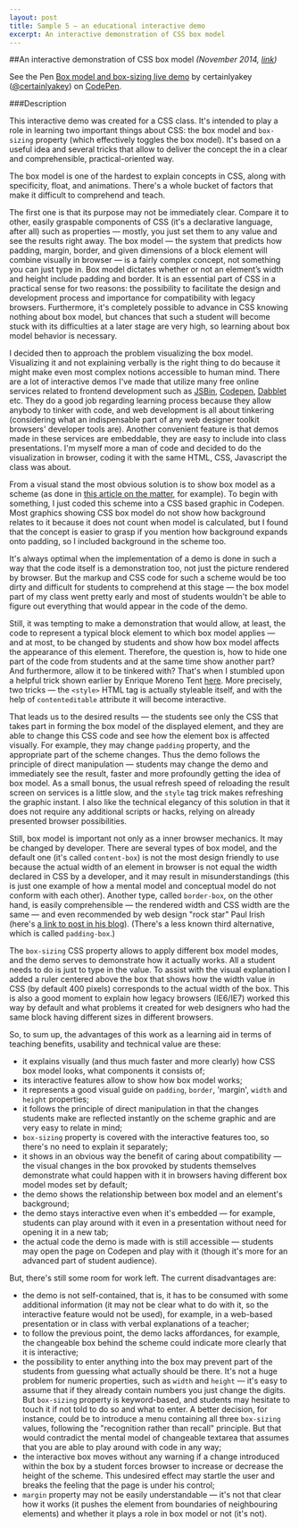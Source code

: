 ```yaml
---
layout: post
title: Sample 5 — an educational interactive demo
excerpt: An interactive demonstration of CSS box model
---
```


##An interactive demonstration of CSS box model _(November 2014, [link](http://codepen.io/certainlyakey/full/uLrdj))_

<p data-height="300" data-theme-id="5749" data-slug-hash="uLrdj" data-default-tab="result" data-user="certainlyakey" class='codepen'>See the Pen <a href='http://codepen.io/certainlyakey/pen/uLrdj/'>Box model and box-sizing live demo</a> by certainlyakey (<a href='http://codepen.io/certainlyakey'>@certainlyakey</a>) on <a href='http://codepen.io'>CodePen</a>.</p>
<script async src="//assets.codepen.io/assets/embed/ei.js"></script>

###Description

This interactive demo was created for a CSS class. It's intended to play a role in learning two important things about CSS: the box model and `box-sizing` property (which effectively toggles the box model). It's based on a useful idea and several tricks that allow to deliver the concept the in a clear and comprehensible, practical-oriented way.

The box model is one of the hardest to explain concepts in CSS, along with specificity, float, and animations. There's a whole bucket of factors that make it difficult to comprehend and teach. 

The first one is that its purpose may not be immediately clear. Compare it to other, easily graspable components of CSS (it's a declarative language, after all) such as properties — mostly, you just set them to any value and see the results right away.  The box model — the system that predicts how padding, margin, border, and given dimensions of a block element will combine visually in browser — is a fairly complex concept, not something you can just type in. Box model dictates whether or not an element’s width and height include padding and border. It is an essential part of CSS in a practical sense for two reasons: the possibility to facilitate the design and development process and importance for compatibility with legacy browsers. Furthermore, it's completely possible to advance in CSS knowing nothing about box model, but chances that such a student will become stuck with its difficulties at a later stage are very high, so learning about box model behavior is necessary.

I decided then to approach the problem visualizing the box model. Visualizing it and not explaining verbally is the right thing to do because it might make even most complex notions accessible to human mind. There are a lot of interactive demos I've made that utilize many free online services related to frontend development such as [JSBin](http://www.jsbin.com), [Codepen](http://www.codepen.io), [Dabblet](http://dabblet.com/) etc. They do a good job regarding learning process because they allow anybody to tinker with code, and web development is all about tinkering (considering what an indispensable part of any web designer toolkit browsers' developer tools are). Another convenient feature is that demos made in these services are embeddable, they are easy to include into class presentations. I'm myself more a man of code and decided to do the visualization in browser, coding it with the same HTML, CSS, Javascript the class was about.

From a visual stand the most obvious solution is to show box model as a scheme (as done in [this article on the matter](https://css-tricks.com/the-css-box-model/), for example). To begin with something, I just coded this scheme into a CSS based graphic in Codepen. Most graphics showing CSS box model do not show how background relates to it because it does not count when model is calculated, but I found that the concept is easier to grasp if you mention how background expands onto padding, so I included background in the scheme too.

It's always optimal when the implementation of a demo is done in such a way that the code itself is a demonstration too, not just the picture rendered by browser. But the markup and CSS code for such a scheme would be too dirty and difficult for students to comprehend at this stage — the box model part of my class went pretty early and most of students wouldn't be able to figure out everything that would appear in the code of the demo. 

Still, it was tempting to make a demonstration that would allow, at least, the code to represent a typical block element to which box model applies — and at most, to be changed by students and show how box model affects the appearance of this element. Therefore, the question is, how to hide one part of the code from students and at the same time show another part? And furthermore, allow it to be tinkered with? That's when I stumbled upon a helpful trick shown earlier by Enrique Moreno Tent [here](http://codepen.io/dbugger/pen/IstHx). More precisely, two tricks — the `<style>` HTML tag is actually styleable itself, and with the help of `contenteditable` attribute it will become interactive. 

That leads us to the desired results — the students see only the CSS that takes part in forming the box model of the displayed element, and they are able to change this CSS code and see how the element box is affected visually. For example, they may change `padding` property, and the appropriate part of the scheme changes. Thus the demo follows the principle of direct manipulation — students may change the demo and immediately see the result, faster and more profoundly getting the idea of box model. As a small bonus, the usual refresh speed of reloading the result screen on services is a little slow, and the `style` tag trick makes refreshing the graphic instant. I also like the technical elegancy of this solution in that it does not require any additional scripts or hacks, relying on already presented browser possibilities.

Still, box model is important not only as a inner browser mechanics. It may be changed by developer. There are several types of box model, and the default one (it's called `content-box`) is not the most design friendly to use because the actual width of an element in browser is not equal the width declared in CSS by a developer, and it may result in misunderstandings (this is just one example of how a mental model and conceptual model do not conform with each other). Another type, called `border-box`, on the other hand, is easily comprehensible — the rendered width and CSS width are the same — and even recommended by web design "rock star" Paul Irish (here's [a link to post in his blog](http://paulirish.com/2012/box-sizing-border-box-ftw/)). (There's a less known third alternative, which is called `padding-box`.)

The `box-sizing` CSS property allows to apply different box model modes, and the demo serves to demonstrate how it actually works. All a student needs to do is just to type in the value. To assist with the visual explanation I added a ruler centered above the box that shows how the width value in CSS (by default 400 pixels) corresponds to the actual width of the box. This is also a good moment to explain how legacy browsers (IE6/IE7) worked this way by default and what problems it created for web designers who had the same block having different sizes in different browsers.

So, to sum up, the advantages of this work as a learning aid in terms of teaching benefits, usability and technical value are these:

- it explains visually (and thus much faster and more clearly) how CSS box model looks, what components it consists of;
- its interactive features allow to show how box model works;
- it represents a good visual guide on `padding`, `border`, 'margin', `width` and `height` properties;
- it follows the principle of direct manipulation in that the changes students make are reflected instantly on the scheme graphic and are very easy to relate in mind;
- `box-sizing` property is covered with the interactive features too, so there's no need to explain it separately;
- it shows in an obvious way the benefit of caring about compatibility — the visual changes in the box provoked by students themselves demonstrate what could happen with it in browsers having different box model modes set by default;
- the demo shows the relationship between box model and an element's background;
- the demo stays interactive even when it's embedded — for example, students can play around with it even in a presentation without need for opening it in a new tab;
- the actual code the demo is made with is still accessible — students may open the page on Codepen and play with it (though it's more for an advanced part of student audience).

But, there's still some room for work left. The current disadvantages are:

- the demo is not self-contained, that is, it has to be consumed with some additional information (it may not be clear what to do with it, so the interactive feature would not be used), for example, in a web-based presentation or in class with verbal explanations of a teacher;
- to follow the previous point, the demo lacks affordances, for example, the changeable box behind the scheme could indicate more clearly that it is interactive;
- the possibility to enter anything into the box may prevent part of the students from guessing what actually should be there. It's not a huge problem for numeric properties, such as `width` and `height` — it's easy to assume that if they already contain numbers you just change the digits. But `box-sizing` property is keyword-based, and students may hesitate to touch it if not told to do so and what to enter. A better decision, for instance, could be to introduce a menu containing all three `box-sizing` values, following the "recognition rather than recall" principle. But that would contradict the mental model of changeable textarea that assumes that you are able to play around with code in any way; 
- the interactive box moves without any warning if a change introduced within the box by a student forces browser to increase or decrease the height of the scheme. This undesired effect may startle the user and breaks the feeling that the page is under his control;
- `margin` property may not be easily understandable — it's not that clear how it works (it pushes the element from boundaries of neighbouring elements) and whether it plays a role in box model or not (it's not).